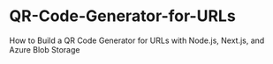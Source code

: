 # QR-Code-Generator-for-URLs
How to Build a QR Code Generator for URLs with Node.js, Next.js, and Azure Blob Storage
